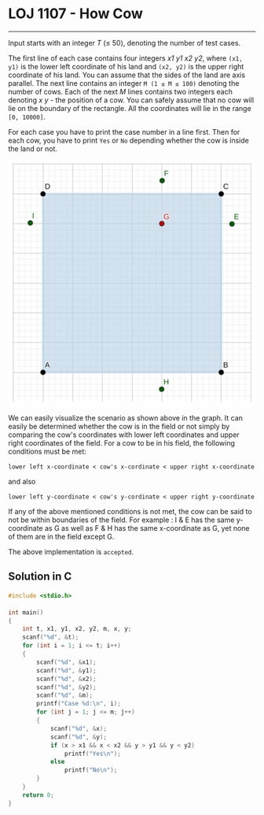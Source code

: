 # LOJ 1107 - How Cow #
---

Input starts with an integer *T* (≤ 50), denoting the number of test cases.

The first line of each case contains four integers *x1* *y1* *x2* *y2*, where `(x1, y1)` is the lower left coordinate of his land and `(x2, y2)` is the upper right coordinate of his land. You can assume that the sides of the land are axis parallel. The next line contains an integer `M (1 ≤ M ≤ 100)` denoting the number of cows. Each of the next *M* lines contains two integers each denoting *x* *y* - the position of a cow. You can safely assume that no cow will lie on the boundary of the rectangle. All the coordinates will lie in the range `[0, 10000]`.

For each case you have to print the case number in a line first. Then for each cow, you have to print `Yes` or `No` depending whether the cow is inside the land or not.

![Graph](1107.png)

We can easily visualize the scenario as shown above in the graph. It can easily be determined whether the cow is in the field or not simply by comparing the cow's coordinates with lower left coordinates and upper right coordinates of the field. For a cow to be in his field, the following conditions must be met: 
```
lower left x-coordinate < cow's x-cordinate < upper right x-coordinate
```
and also 
```
lower left y-coordinate < cow's y-cordinate < upper right y-coordinate
```
If any of the above mentioned conditions is not met, the cow can be said to not be within boundaries of the field. For example : I & E has the same y-coordinate as G as well as F & H has the same x-coordinate as G, yet none of them are in the field except G.

The above implementation is `accepted`.

## Solution in C ##

```c
#include <stdio.h>

int main()
{
    int t, x1, y1, x2, y2, m, x, y;
    scanf("%d", &t);
    for (int i = 1; i <= t; i++)
    {
        scanf("%d", &x1);
        scanf("%d", &y1);
        scanf("%d", &x2);
        scanf("%d", &y2);
        scanf("%d", &m);
        printf("Case %d:\n", i);
        for (int j = 1; j <= m; j++)
        {
            scanf("%d", &x);
            scanf("%d", &y);
            if (x > x1 && x < x2 && y > y1 && y < y2)
                printf("Yes\n");
            else
                printf("No\n");
        }
    }
    return 0;
}
```